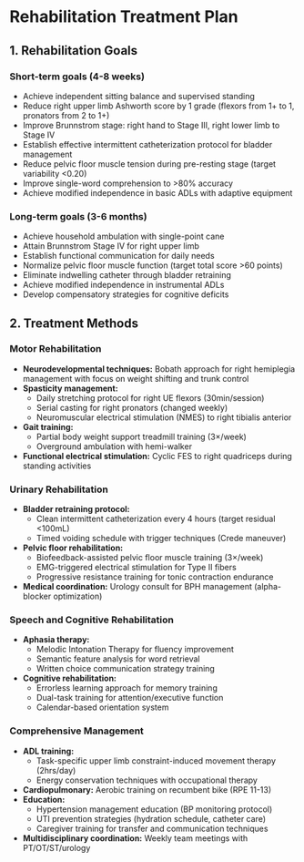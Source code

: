 # Rehabilitation Treatment Plan

## 1. Rehabilitation Goals

### Short-term goals (4-8 weeks)
- Achieve independent sitting balance and supervised standing
- Reduce right upper limb Ashworth score by 1 grade (flexors from 1+ to 1, pronators from 2 to 1+)
- Improve Brunnstrom stage: right hand to Stage III, right lower limb to Stage IV
- Establish effective intermittent catheterization protocol for bladder management
- Reduce pelvic floor muscle tension during pre-resting stage (target variability <0.20)
- Improve single-word comprehension to >80% accuracy
- Achieve modified independence in basic ADLs with adaptive equipment

### Long-term goals (3-6 months)
- Achieve household ambulation with single-point cane
- Attain Brunnstrom Stage IV for right upper limb
- Establish functional communication for daily needs
- Normalize pelvic floor muscle function (target total score >60 points)
- Eliminate indwelling catheter through bladder retraining
- Achieve modified independence in instrumental ADLs
- Develop compensatory strategies for cognitive deficits

## 2. Treatment Methods

### Motor Rehabilitation
- **Neurodevelopmental techniques:** Bobath approach for right hemiplegia management with focus on weight shifting and trunk control
- **Spasticity management:** 
  - Daily stretching protocol for right UE flexors (30min/session)
  - Serial casting for right pronators (changed weekly)
  - Neuromuscular electrical stimulation (NMES) to right tibialis anterior
- **Gait training:** 
  - Partial body weight support treadmill training (3×/week)
  - Overground ambulation with hemi-walker
- **Functional electrical stimulation:** Cyclic FES to right quadriceps during standing activities

### Urinary Rehabilitation
- **Bladder retraining protocol:**
  - Clean intermittent catheterization every 4 hours (target residual <100mL)
  - Timed voiding schedule with trigger techniques (Crede maneuver)
- **Pelvic floor rehabilitation:**
  - Biofeedback-assisted pelvic floor muscle training (3×/week)
  - EMG-triggered electrical stimulation for Type II fibers
  - Progressive resistance training for tonic contraction endurance
- **Medical coordination:** Urology consult for BPH management (alpha-blocker optimization)

### Speech and Cognitive Rehabilitation
- **Aphasia therapy:** 
  - Melodic Intonation Therapy for fluency improvement
  - Semantic feature analysis for word retrieval
  - Written choice communication strategy training
- **Cognitive rehabilitation:**
  - Errorless learning approach for memory training
  - Dual-task training for attention/executive function
  - Calendar-based orientation system

### Comprehensive Management
- **ADL training:** 
  - Task-specific upper limb constraint-induced movement therapy (2hrs/day)
  - Energy conservation techniques with occupational therapy
- **Cardiopulmonary:** Aerobic training on recumbent bike (RPE 11-13)
- **Education:** 
  - Hypertension management education (BP monitoring protocol)
  - UTI prevention strategies (hydration schedule, catheter care)
  - Caregiver training for transfer and communication techniques
- **Multidisciplinary coordination:** Weekly team meetings with PT/OT/ST/urology